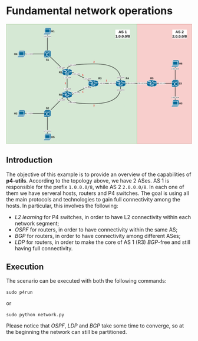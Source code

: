 # Fundamental network operations

<p align="center">
<img src="images/frr_example_topo.png" title="Network Topology">
<p/>

## Introduction

The objective of this example is to provide an overview of the capabilities of **p4-utils**. According to the topology above, we have 2 ASes. AS 1 is responsible for the prefix `1.0.0.0/8`, while AS 2 `2.0.0.0/8`. In each one of them we have serveral hosts, routers and P4 switches. The goal is using all the main protocols and technologies to gain full connectivity among the hosts. In particular, this involves the following:
- *L2 learning* for P4 switches, in order to have L2 connectivity within each network segment;
- *OSPF* for routers, in order to have connectivity within the same AS;
- *BGP* for routers, in order to have connectivity among different ASes;
- *LDP* for routers, in order to make the core of AS 1 (R3) *BGP*-free and still having full connectivity.

## Execution

The scenario can be executed with both the following commands:
```
sudo p4run
```
or
```
sudo python network.py
```

Please notice that *OSPF*, *LDP* and *BGP* take some time to converge, so at the beginning the network can still be partitioned.